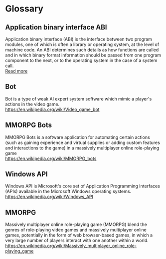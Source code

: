 # Glossary

## Application binary interface ABI

Application binary interface (ABI) is the interface between two program modules, one of which is often a library or operating system, at the level of machine code. An ABI determines such details as how functions are called and in which binary format information should be passed from one program component to the next, or to the operating system in the case of a system call.<br/>
<a href="https://en.wikipedia.org/wiki/Application_binary_interface">Read more</a>

## Bot

Bot is a type of weak AI expert system software which mimic a player's actions in the video game.<br/>
https://en.wikipedia.org/wiki/Video_game_bot

## MMORPG Bots

MMORPG Bots is a software application for automating certain actions (such as gaining experience and virtual supplies or adding custom features and interactions to the game) in a massively multiplayer online role-playing game<br/>
https://en.wikipedia.org/wiki/MMORPG_bots

## Windows API

Windows API is Microsoft's core set of Application Programming Interfaces (APIs) available in the Microsoft Windows operating systems.<br/>
https://en.wikipedia.org/wiki/Windows_API

## MMORPG
 
Massively multiplayer online role-playing game (MMORPG) blend the genres of role-playing video games and massively multiplayer online games, potentially in the form of web browser-based games, in which a very large number of players interact with one another within a world.<br/>
https://en.wikipedia.org/wiki/Massively_multiplayer_online_role-playing_game